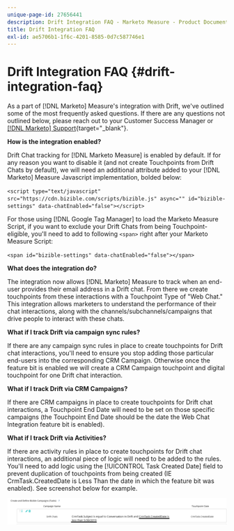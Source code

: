 ```yaml
---
unique-page-id: 27656441
description: Drift Integration FAQ - Marketo Measure - Product Documentation
title: Drift Integration FAQ
exl-id: ae5706b1-1f6c-4201-8585-0d7c587746e1
---
```

# Drift Integration FAQ {#drift-integration-faq}

As a part of [!DNL Marketo] Measure's integration with Drift, we've outlined some of the most frequently asked questions. If there are any questions not outlined below, please reach out to your Customer Success Manager or [[!DNL Marketo] Support](https://nation.marketo.com/t5/support/ct-p/Support){target="_blank"}.

**How is the integration enabled?**

Drift Chat tracking for [!DNL Marketo Measure] is enabled by default. If for any reason you want to disable it (and not create Touchpoints from Drift Chats by default), we will need an additional attribute added to your [!DNL Marketo] Measure Javascript implementation, bolded below:

`<script type="text/javascript" src="https://cdn.bizible.com/scripts/bizible.js" async="" id="bizible-settings" data-chatEnabled="false"></script>`

For those using [!DNL Google Tag Manager] to load the Marketo Measure Script, if you want to exclude your Drift Chats from being Touchpoint-eligible, you'll need to add to following `<span>` right after your Marketo Measure Script:

`<span id="bizible-settings" data-chatEnabled="false"></span>`

**What does the integration do?**

The integration now allows [!DNL Marketo] Measure to track when an end-user provides their email address in a Drift chat. From there we create touchpoints from these interactions with a Touchpoint Type of "Web Chat." This integration allows marketers to understand the performance of their chat interactions, along with the channels/subchannels/campaigns that drive people to interact with these chats.

**What if I track Drift via campaign sync rules?**

If there are any campaign sync rules in place to create touchpoints for Drift chat interactions, you'll need to ensure you stop adding those particular end-users into the corresponding CRM Campaign. Otherwise once the feature bit is enabled we will create a CRM Campaign touchpoint and digital touchpoint for one Drift chat interaction.

**What if I track Drift via CRM Campaigns?**

If there are CRM campaigns in place to create touchpoints for Drift chat interactions, a Touchpoint End Date will need to be set on those specific campaigns (the Touchpoint End Date should be the date the Web Chat Integration feature bit is enabled).

**What if I track Drift via Activities?**

If there are activity rules in place to create touchpoints for Drift chat interactions, an additional piece of logic will need to be added to the rules. You'll need to add logic using the [!UICONTROL Task Created Date] field to prevent duplication of touchpoints from being created (IE CrmTask.CreatedDate is Less Than the date in which the feature bit was enabled). See screenshot below for example.

![](assets/activity-rule-drift.png)
